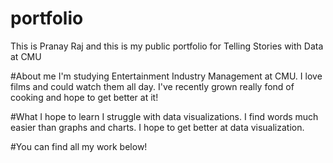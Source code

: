 # portfolio
This is Pranay Raj and this is my public portfolio for Telling Stories with Data at CMU

#About me
I'm studying Entertainment Industry Management at CMU. I love films and could watch them all day. I've recently grown really fond of cooking and hope to get better at it!

#What I hope to learn
I struggle with data visualizations. I find words much easier than graphs and charts. I hope to get better at data visualization.

#You can find all my work below!
